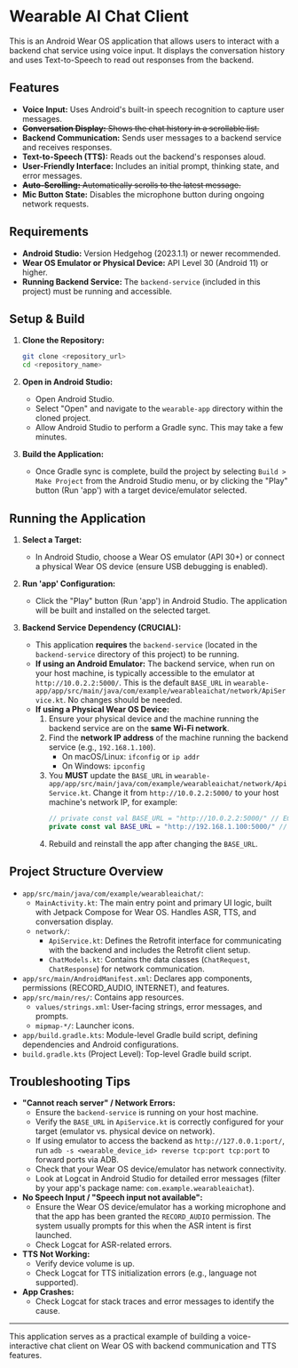 # Wearable AI Chat Client

This is an Android Wear OS application that allows users to interact with a backend chat service using voice input. It displays the conversation history and uses Text-to-Speech to read out responses from the backend.

## Features

*   **Voice Input:** Uses Android's built-in speech recognition to capture user messages.
*   ~~**Conversation Display:** Shows the chat history in a scrollable list.~~
*   **Backend Communication:** Sends user messages to a backend service and receives responses.
*   **Text-to-Speech (TTS):** Reads out the backend's responses aloud.
*   **User-Friendly Interface:** Includes an initial prompt, thinking state, and error messages.
*   ~~**Auto-Scrolling:** Automatically scrolls to the latest message.~~
*   **Mic Button State:** Disables the microphone button during ongoing network requests.

## Requirements

*   **Android Studio:** Version Hedgehog (2023.1.1) or newer recommended.
*   **Wear OS Emulator or Physical Device:** API Level 30 (Android 11) or higher.
*   **Running Backend Service:** The `backend-service` (included in this project) must be running and accessible.

## Setup & Build

1.  **Clone the Repository:**
    ```bash
    git clone <repository_url>
    cd <repository_name>
    ```

2.  **Open in Android Studio:**
    *   Open Android Studio.
    *   Select "Open" and navigate to the `wearable-app` directory within the cloned project.
    *   Allow Android Studio to perform a Gradle sync. This may take a few minutes.

3.  **Build the Application:**
    *   Once Gradle sync is complete, build the project by selecting `Build > Make Project` from the Android Studio menu, or by clicking the "Play" button (Run 'app') with a target device/emulator selected.

## Running the Application

1.  **Select a Target:**
    *   In Android Studio, choose a Wear OS emulator (API 30+) or connect a physical Wear OS device (ensure USB debugging is enabled).

2.  **Run 'app' Configuration:**
    *   Click the "Play" button (Run 'app') in Android Studio. The application will be built and installed on the selected target.

3.  **Backend Service Dependency (CRUCIAL):**
    *   This application **requires** the `backend-service` (located in the `backend-service` directory of this project) to be running.
    *   **If using an Android Emulator:** The backend service, when run on your host machine, is typically accessible to the emulator at `http://10.0.2.2:5000/`. This is the default `BASE_URL` in `wearable-app/app/src/main/java/com/example/wearableaichat/network/ApiService.kt`. No changes should be needed.
    *   **If using a Physical Wear OS Device:**
        1.  Ensure your physical device and the machine running the backend service are on the **same Wi-Fi network**.
        2.  Find the **network IP address** of the machine running the backend service (e.g., `192.168.1.100`).
            *   On macOS/Linux: `ifconfig` or `ip addr`
            *   On Windows: `ipconfig`
        3.  You **MUST** update the `BASE_URL` in `wearable-app/app/src/main/java/com/example/wearableaichat/network/ApiService.kt`. Change it from `http://10.0.2.2:5000/` to your host machine's network IP, for example:
            ```kotlin
            // private const val BASE_URL = "http://10.0.2.2:5000/" // Emulator
            private const val BASE_URL = "http://192.168.1.100:5000/" // Replace with your actual IP
            ```
        4.  Rebuild and reinstall the app after changing the `BASE_URL`.

## Project Structure Overview

*   `app/src/main/java/com/example/wearableaichat/`:
    *   `MainActivity.kt`: The main entry point and primary UI logic, built with Jetpack Compose for Wear OS. Handles ASR, TTS, and conversation display.
    *   `network/`:
        *   `ApiService.kt`: Defines the Retrofit interface for communicating with the backend and includes the Retrofit client setup.
        *   `ChatModels.kt`: Contains the data classes (`ChatRequest`, `ChatResponse`) for network communication.
*   `app/src/main/AndroidManifest.xml`: Declares app components, permissions (RECORD_AUDIO, INTERNET), and features.
*   `app/src/main/res/`: Contains app resources.
    *   `values/strings.xml`: User-facing strings, error messages, and prompts.
    *   `mipmap-*/`: Launcher icons.
*   `app/build.gradle.kts`: Module-level Gradle build script, defining dependencies and Android configurations.
*   `build.gradle.kts` (Project Level): Top-level Gradle build script.

## Troubleshooting Tips

*   **"Cannot reach server" / Network Errors:**
    *   Ensure the `backend-service` is running on your host machine.
    *   Verify the `BASE_URL` in `ApiService.kt` is correctly configured for your target (emulator vs. physical device on network).
    *   If using emulator to access the backend as `http://127.0.0.1:port/`, run `adb -s <wearable_device_id> reverse tcp:port tcp:port` to forward ports via ADB.
    *   Check that your Wear OS device/emulator has network connectivity.
    *   Look at Logcat in Android Studio for detailed error messages (filter by your app's package name: `com.example.wearableaichat`).
*   **No Speech Input / "Speech input not available":**
    *   Ensure the Wear OS device/emulator has a working microphone and that the app has been granted the `RECORD_AUDIO` permission. The system usually prompts for this when the ASR intent is first launched.
    *   Check Logcat for ASR-related errors.
*   **TTS Not Working:**
    *   Verify device volume is up.
    *   Check Logcat for TTS initialization errors (e.g., language not supported).
*   **App Crashes:**
    *   Check Logcat for stack traces and error messages to identify the cause.

---

This application serves as a practical example of building a voice-interactive chat client on Wear OS with backend communication and TTS features.
